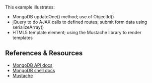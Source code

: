 This example illustrates:

- MongoDB updateOne() method; use of ObjectId() 
- jQuery to do AJAX calls to defined routes; submit form data using serializeArray()
- HTML5 template element; using the Mustache library to render templates


References & Resources
----------------------

* [MongoDB API docs](http://mongodb.github.io/node-mongodb-native/2.2/api/)
* [MongoDB shell docs](https://docs.mongodb.com/manual/crud/)
* [Mustache](https://github.com/janl/mustache.js)